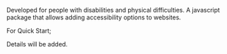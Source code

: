 Developed for people with disabilities and physical difficulties. 
A javascript package that allows adding accessibility options to websites.

For Quick Start;


Details will be added.